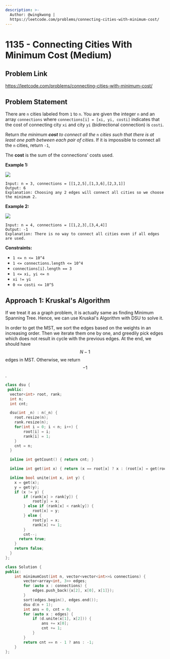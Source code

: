 ```yaml
---
description: >-
  Author: @wingkwong |
  https://leetcode.com/problems/connecting-cities-with-minimum-cost/
---
```


# 1135 - Connecting Cities With Minimum Cost (Medium)

## Problem Link

https://leetcode.com/problems/connecting-cities-with-minimum-cost/

## Problem Statement

There are `n` cities labeled from `1` to `n`. You are given the integer `n` and an array `connections` where `connections[i] = [xi, yi, costi]` indicates that the cost of connecting city `xi` and city `yi` (bidirectional connection) is `costi`.

Return _the minimum **cost** to connect all the_ `n` _cities such that there is at least one path between each pair of cities_. If it is impossible to connect all the `n` cities, return `-1`,

The **cost** is the sum of the connections' costs used.

**Example 1:**

![](https://assets.leetcode.com/uploads/2019/04/20/1314\_ex2.png)

```
Input: n = 3, connections = [[1,2,5],[1,3,6],[2,3,1]]
Output: 6
Explanation: Choosing any 2 edges will connect all cities so we choose the minimum 2.
```

**Example 2:**

![](https://assets.leetcode.com/uploads/2019/04/20/1314\_ex1.png)

```
Input: n = 4, connections = [[1,2,3],[3,4,4]]
Output: -1
Explanation: There is no way to connect all cities even if all edges are used. 
```

**Constraints:**

* `1 <= n <= 10^4`
* `1 <= connections.length <= 10^4`
* `connections[i].length == 3`
* `1 <= xi, yi <= n`
* `xi != yi`
* `0 <= costi <= 10^5`

## Approach 1: **Kruskal's Algorithm**

If we treat it as a graph problem, it is actually same as finding Minimum Spanning Tree. Hence, we can use Kruskal's Algorithm with DSU to solve it.

In order to get the MST, we sort the edges based on the weights in an increasing order. Then we iterate them one by one, and greedily pick edges which does not result in cycle with the previous edges. At the end, we should have $$N - 1$$edges in MST. Otherwise, we return $$-1$$.

<SolutionAuthor name="@wingkwong"/>

```cpp
class dsu {
 public:
  vector<int> root, rank;
  int n;
  int cnt;

  dsu(int _n) : n(_n) {
    root.resize(n);
    rank.resize(n);
    for(int i = 0; i < n; i++) {
        root[i] = i;
        rank[i] = 1;
    }
    cnt = n;
  }

  inline int getCount() { return cnt; }

  inline int get(int x) { return (x == root[x] ? x : (root[x] = get(root[x]))); }

  inline bool unite(int x, int y) {
    x = get(x);
    y = get(y);
    if (x != y) {
        if (rank[x] > rank[y]) {
            root[y] = x;
        } else if (rank[x] < rank[y]) {
            root[x] = y;
        } else {
            root[y] = x;
            rank[x] += 1;
        }
        cnt--;
      return true;
    }
    return false;
  }
};

class Solution {
public:
    int minimumCost(int n, vector<vector<int>>& connections) {
        vector<array<int, 3>> edges;
        for (auto x : connections) {
            edges.push_back({x[2], x[0], x[1]});
        }
        sort(edges.begin(), edges.end());
        dsu d(n + 1);
        int ans = 0, cnt = 0;
        for (auto x : edges) {
            if (d.unite(x[1], x[2])) {
                ans += x[0];
                cnt += 1;
            }
        }
        return cnt == n - 1 ? ans : -1;
    }
};
```

